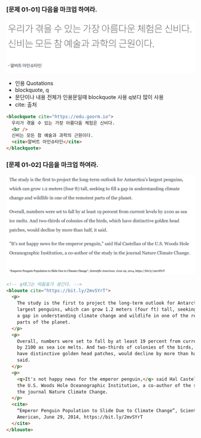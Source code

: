 ### [문제 01-01] 다음을 마크업 하여라.

![](images/01-02/01-01.png)

- 인용 Quotations
- blockquote, q
- 문단이나 내용 전체가 인용문일때 blockquote 사용 q보다 많이 사용
- cite: 출처

```html
<blockquote cite="https://edu.goorm.io">
  우리가 겪을 수 있는 가장 아름다움 체험은 신비다.
  <br />
  신비는 모든 참 예술과 과학의 근원이다.
  <cite>알버트 아인슈타인</cite>
</blockquote>
```

### [문제 01-02] 다음을 마크업 하여라.

![](images/01-02/01-02.png)

```html
<!-- q태그는 따옴표가 생긴다. -->
<blouote cite="https://bit.ly/2mvSYrT">
  <p>
    The study is the first to project the long-term outlook for Antarctica's
    largest penguins, which can grow 1.2 meters (four ft) tall, seeking to fill
    a gap in understanding climate change and wildlife in one of the remotest
    parts of the planet.
  </p>
  <p>
    Overall, numbers were set to fall by at least 19 percent from current levels
    by 2100 as sea ice melts. And two-thirds of colonies of the birds, which
    have distinctive golden head patches, would decline by more than half, it
    said.
  </p>
  <p>
    <q>It's not happy news for the emperor penguin,</q> said Hal Castellan of
    the U.S. Woods Hole Oceanographic Institution, a co-author of the study in
    the journal Nature Climate Change.
  </p>
  <cite>
    “Emperor Penguin Population to Slide Due to Climate Change”, Scientific
    American, June 29, 2014, https://bit.ly/2mvSYrT
  </cite>
</blouote>
```
